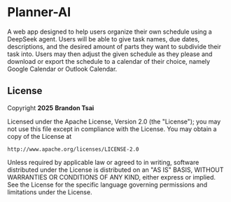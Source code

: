 # Planner-AI

A web app designed to help users organize their own schedule using a DeepSeek agent. Users will be able to give task names, due dates, descriptions, and the desired amount of parts they want to subdivide their task into. Users may then adjust the given schedule as they please and download or export the schedule to a calendar of their choice, namely Google Calendar or Outlook Calendar.


## License

Copyright **2025** **Brandon Tsai**

Licensed under the Apache License, Version 2.0 (the "License");
you may not use this file except in compliance with the License.
You may obtain a copy of the License at

    http://www.apache.org/licenses/LICENSE-2.0

Unless required by applicable law or agreed to in writing, software
distributed under the License is distributed on an "AS IS" BASIS,
WITHOUT WARRANTIES OR CONDITIONS OF ANY KIND, either express or implied.
See the License for the specific language governing permissions and
limitations under the License.